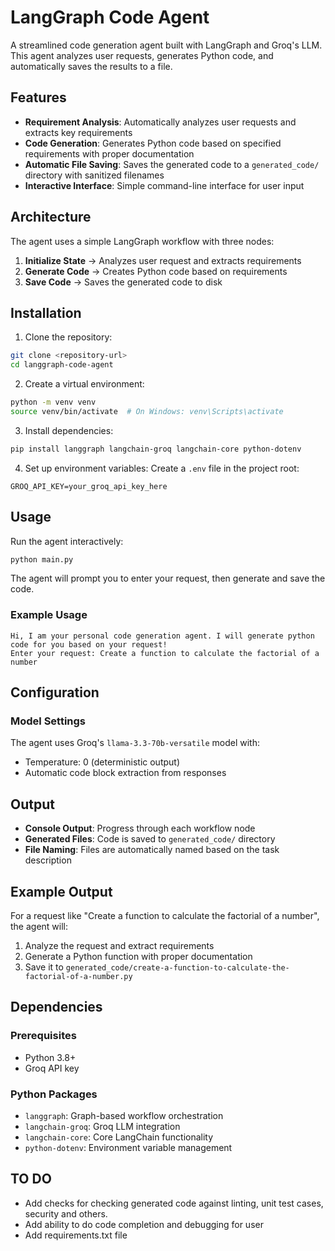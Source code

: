 # LangGraph Code Agent

A streamlined code generation agent built with LangGraph and Groq's LLM. This agent analyzes user requests, generates Python code, and automatically saves the results to a file.

## Features

- **Requirement Analysis**: Automatically analyzes user requests and extracts key requirements
- **Code Generation**: Generates Python code based on specified requirements with proper documentation
- **Automatic File Saving**: Saves the generated code to a `generated_code/` directory with sanitized filenames
- **Interactive Interface**: Simple command-line interface for user input

## Architecture

The agent uses a simple LangGraph workflow with three nodes:

1. **Initialize State** → Analyzes user request and extracts requirements
2. **Generate Code** → Creates Python code based on requirements
3. **Save Code** → Saves the generated code to disk

## Installation

1. Clone the repository:
```bash
git clone <repository-url>
cd langgraph-code-agent
```

2. Create a virtual environment:
```bash
python -m venv venv
source venv/bin/activate  # On Windows: venv\Scripts\activate
```

3. Install dependencies:
```bash
pip install langgraph langchain-groq langchain-core python-dotenv
```

4. Set up environment variables:
Create a `.env` file in the project root:
```
GROQ_API_KEY=your_groq_api_key_here
```

## Usage

Run the agent interactively:

```bash
python main.py
```

The agent will prompt you to enter your request, then generate and save the code.

### Example Usage

```
Hi, I am your personal code generation agent. I will generate python code for you based on your request!
Enter your request: Create a function to calculate the factorial of a number
```

## Configuration

### Model Settings

The agent uses Groq's `llama-3.3-70b-versatile` model with:
- Temperature: 0 (deterministic output)
- Automatic code block extraction from responses

## Output

- **Console Output**: Progress through each workflow node
- **Generated Files**: Code is saved to `generated_code/` directory
- **File Naming**: Files are automatically named based on the task description


## Example Output

For a request like "Create a function to calculate the factorial of a number", the agent will:
1. Analyze the request and extract requirements
2. Generate a Python function with proper documentation
3. Save it to `generated_code/create-a-function-to-calculate-the-factorial-of-a-number.py`

## Dependencies

### Prerequisites
- Python 3.8+
- Groq API key

### Python Packages
- `langgraph`: Graph-based workflow orchestration
- `langchain-groq`: Groq LLM integration
- `langchain-core`: Core LangChain functionality
- `python-dotenv`: Environment variable management


## TO DO

- Add checks for checking generated code against linting, unit test cases, security and others.
- Add ability to do code completion and debugging for user
- Add requirements.txt file